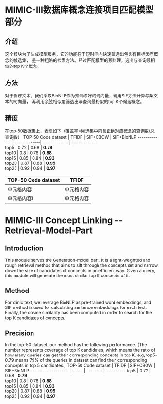 #  MIMIC-III数据库概念连接项目匹配模型部分
## 介绍
这个模块为了生成模型服务，它的功能在于短时间内快速筛选出包含有目标医疗概念的候选集，
是一种粗略的检索方法。经过匹配模型的预处理，选出与查询最相似的top K个概念。
## 方法
对于医疗文本，我们采取BioNLP作为预训练好的词向量，利用SIF方法计算每条文本的句向量，
再利用余弦相似度筛选出与查询最相似的top K个候选概念。
## 精度
在top-50数据集上，表现如下（覆盖率=候选集中包含正确对应概念的查询数/总查询数）
  TOP-50  Code dataset | TFIDF | SIF+CBOW | SIF+BioNLP 
  ------------- | -------------| ------------- | -------------  
 top5                 | 0.72  | 0.68     | **0.79**   
 top10                | 0.8   | 0.78     | **0.88**   
 top15                | 0.85  | 0.84     | **0.93**   
 top20                | 0.87  | 0.88     | **0.95**   
 top25                | 0.92  | 0.94     | **0.97**   

  TOP-50  Code dataset  | TFIDF 
  ------------- | ------------- 
 单元格内容  | 单元格内容 
 单元格内容l  | 单元格内容

#  MIMIC-III Concept Linking -- Retrieval-Model-Part
## Introduction
This module serves the Generation-model part. It is a light-weighted and rough retrieval method that
aims to sift through the concepts set and narrow
down the size of candidates of concepts in an efficient way. Given a query, this module will
generate the most similar top K concepts of it.

## Method
For clinic text, we leverage BioNLP as pre-trained word embeddings, and SIF method is used
for calculating sentence embeddings for each text. Finally, the cosine similarity has been
computed in order to search for the top K candidates of concepts.

## Precision
In the top-50 dataset, our method has the following performance.
(The number represents coverage of top K candidates, which means the ratio of how many queries can
get their corresponding concepts in top K. e.g, top5-0.79 means 79% of the queries in dataset
can find their corresponding concepts in top 5 candidates.)
 TOP-50  Code dataset | TFIDF | SIF+CBOW | SIF+BioNLP 
 -------------------- | ----- | -------- | ---------- 
 top5                 | 0.72  | 0.68     | **0.79**   
 top10                | 0.8   | 0.78     | **0.88**   
 top15                | 0.85  | 0.84     | **0.93**   
 top20                | 0.87  | 0.88     | **0.95**   
 top25                | 0.92  | 0.94     | **0.97**   
